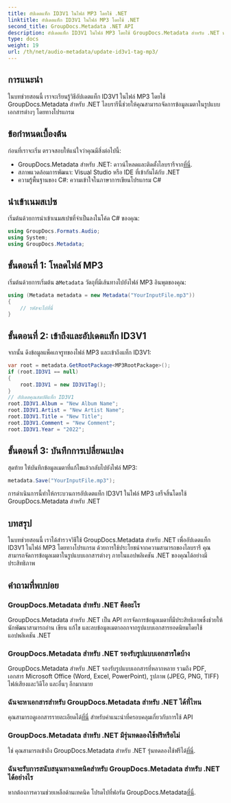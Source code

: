 ```yaml
---
title: อัปเดตแท็ก ID3V1 ในไฟล์ MP3 โดยใช้ .NET
linktitle: อัปเดตแท็ก ID3V1 ในไฟล์ MP3 โดยใช้ .NET
second_title: GroupDocs.Metadata .NET API
description: อัปเดตแท็ก ID3V1 ในไฟล์ MP3 โดยใช้ GroupDocs.Metadata สำหรับ .NET ทำตามบทช่วยสอนนี้เพื่อการจัดการข้อมูลเมตาอย่างง่ายดายในแอปพลิเคชัน .NET ของคุณ
type: docs
weight: 19
url: /th/net/audio-metadata/update-id3v1-tag-mp3/
---
```

## การแนะนำ
ในบทช่วยสอนนี้ เราจะเรียนรู้วิธีอัปเดตแท็ก ID3V1 ในไฟล์ MP3 โดยใช้ GroupDocs.Metadata สำหรับ .NET ไลบรารีนี้ช่วยให้คุณสามารถจัดการข้อมูลเมตาในรูปแบบเอกสารต่างๆ โดยทางโปรแกรม
## ข้อกำหนดเบื้องต้น
ก่อนที่เราจะเริ่ม ตรวจสอบให้แน่ใจว่าคุณมีสิ่งต่อไปนี้:
- GroupDocs.Metadata สำหรับ .NET: ดาวน์โหลดและติดตั้งไลบรารีจาก[ที่นี่](https://releases.groupdocs.com/metadata/net/).
- สภาพแวดล้อมการพัฒนา: Visual Studio หรือ IDE ที่เข้ากันได้กับ .NET
- ความรู้พื้นฐานของ C#: ความเข้าใจในภาษาการเขียนโปรแกรม C#

## นำเข้าเนมสเปซ
เริ่มต้นด้วยการนำเข้าเนมสเปซที่จำเป็นลงในโค้ด C# ของคุณ:
```csharp
using GroupDocs.Formats.Audio;
using System;
using GroupDocs.Metadata;
```
## ขั้นตอนที่ 1: โหลดไฟล์ MP3
 เริ่มต้นด้วยการเริ่มต้น a`Metadata` วัตถุที่มีเส้นทางไปยังไฟล์ MP3 อินพุตของคุณ:
```csharp
using (Metadata metadata = new Metadata("YourInputFile.mp3"))
{
    // รหัสจะไปที่นี่
}
```
## ขั้นตอนที่ 2: เข้าถึงและอัปเดตแท็ก ID3V1
จากนั้น ดึงข้อมูลแพ็คเกจรูทของไฟล์ MP3 และเข้าถึงแท็ก ID3V1:
```csharp
var root = metadata.GetRootPackage<MP3RootPackage>();
if (root.ID3V1 == null)
{
    root.ID3V1 = new ID3V1Tag();
}
// อัปเดตคุณสมบัติแท็ก ID3V1
root.ID3V1.Album = "New Album Name";
root.ID3V1.Artist = "New Artist Name";
root.ID3V1.Title = "New Title";
root.ID3V1.Comment = "New Comment";
root.ID3V1.Year = "2022";
```
## ขั้นตอนที่ 3: บันทึกการเปลี่ยนแปลง
สุดท้าย ให้บันทึกข้อมูลเมตาที่แก้ไขแล้วกลับไปยังไฟล์ MP3:
```csharp
metadata.Save("YourInputFile.mp3");
```
การดำเนินการนี้ทำให้กระบวนการอัปเดตแท็ก ID3V1 ในไฟล์ MP3 เสร็จสิ้นโดยใช้ GroupDocs.Metadata สำหรับ .NET

## บทสรุป
ในบทช่วยสอนนี้ เราได้สำรวจวิธีใช้ GroupDocs.Metadata สำหรับ .NET เพื่ออัปเดตแท็ก ID3V1 ในไฟล์ MP3 โดยทางโปรแกรม ด้วยการใช้ประโยชน์จากความสามารถของไลบรารี คุณสามารถจัดการข้อมูลเมตาในรูปแบบเอกสารต่างๆ ภายในแอปพลิเคชัน .NET ของคุณได้อย่างมีประสิทธิภาพ

## คำถามที่พบบ่อย
### GroupDocs.Metadata สำหรับ .NET คืออะไร
GroupDocs.Metadata สำหรับ .NET เป็น API การจัดการข้อมูลเมตาที่มีประสิทธิภาพซึ่งช่วยให้นักพัฒนาสามารถอ่าน เขียน แก้ไข และลบข้อมูลเมตาออกจากรูปแบบเอกสารยอดนิยมโดยใช้แอปพลิเคชัน .NET
### GroupDocs.Metadata สำหรับ .NET รองรับรูปแบบเอกสารใดบ้าง
GroupDocs.Metadata สำหรับ .NET รองรับรูปแบบเอกสารที่หลากหลาย รวมถึง PDF, เอกสาร Microsoft Office (Word, Excel, PowerPoint), รูปภาพ (JPEG, PNG, TIFF) ไฟล์เสียงและวิดีโอ และอื่นๆ อีกมากมาย
### ฉันจะหาเอกสารสำหรับ GroupDocs.Metadata สำหรับ .NET ได้ที่ไหน
 คุณสามารถดูเอกสารรายละเอียดได้[ที่นี่](https://reference.groupdocs.com/metadata/net/) สำหรับคำแนะนำที่ครอบคลุมเกี่ยวกับการใช้ API
### GroupDocs.Metadata สำหรับ .NET มีรุ่นทดลองใช้ฟรีหรือไม่
 ใช่ คุณสามารถเข้าถึง GroupDocs.Metadata สำหรับ .NET รุ่นทดลองใช้ฟรีได้[ที่นี่](https://releases.groupdocs.com/).
### ฉันจะรับการสนับสนุนทางเทคนิคสำหรับ GroupDocs.Metadata สำหรับ .NET ได้อย่างไร
 หากต้องการความช่วยเหลือด้านเทคนิค โปรดไปที่ฟอรัม GroupDocs.Metadata[ที่นี่](https://forum.groupdocs.com/c/metadata/14).